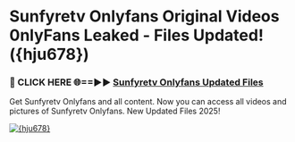 # Sunfyretv Onlyfans Original Videos 0nlyFans Leaked - Files Updated! ({hju678})

<h3>🔴 CLICK HERE 🌐==►► <a href="https://tinyurl.com/ms9xzufz" rel="nofollow">Sunfyretv Onlyfans Updated Files</a></h3>

Get Sunfyretv Onlyfans and all content. Now you can access all videos and pictures of Sunfyretv Onlyfans. New Updated Files 2025!

[![{hju678}](https://i.imgur.com/PQ7UWWw.gif)](https://tinyurl.com/ms9xzufz)
